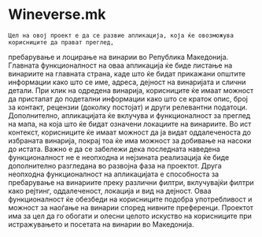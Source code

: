 # Wineverse.mk
	Цел на овој проект е да се развие апликација, која ќе овозможува корисниците да прават преглед,
пребарување и лоцирање на винарии во Република Македонија.
Главната функционалност на оваа апликација ќе биде листање на винариите на главната страна, каде што
ќе бидат прикажани општите информации како што се име, адреса, дејност на винаријата и слични детали.
При клик на одредена винарија, корисниците ќе имаат можност да пристапат до подетални информации како
што се краток опис, број за контакт, рецензии (доколку постојат) и други релевантни податоци.
Дополнително, апликацијата ќе вклучува и функционалност за преглед на мапа, на која што ќе бидат
означени локациите на винариите. Во ист контекст, корисниците ќе имаат можност да ја видат
оддалеченоста до избраната винарија, покрај тоа ќе има можност за добивање на насоки до истата.
Важно е да се забележи дека последната наведена функционалност не е неопходна и нејзината реализација
ќе биде дополнително разгледана во развојна фаза на проектот.
Друга неопходна функционалност на апликацијата е способноста за пребарување на винариите преку
различни филтри, вклучувајќи филтри како рејтинг, оддалеченост, локација и вид на дејност.
Оваа функционалност ќе обезбеди на корисниците подобра употребливост и можност за наоѓање на
винарии според нивните преференци. Проектот има за цел да го обогати и олесни целото искуство
на корисниците при истражувањето и посетата на винарии во Македонија.
